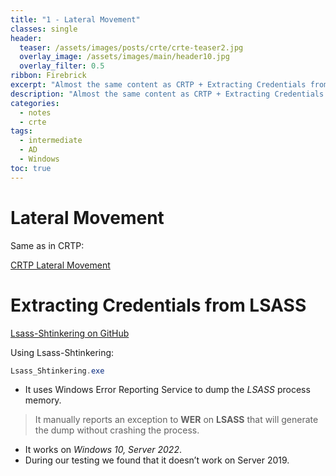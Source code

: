 ```yaml
---
title: "1 - Lateral Movement"
classes: single
header:  
  teaser: /assets/images/posts/crte/crte-teaser2.jpg
  overlay_image: /assets/images/main/header10.jpg
  overlay_filter: 0.5
ribbon: Firebrick
excerpt: "Almost the same content as CRTP + Extracting Credentials from LSASS"
description: "Almost the same content as CRTP + Extracting Credentials from LSASS"
categories:
  - notes
  - crte
tags:
  - intermediate
  - AD
  - Windows 
toc: true
---
```


# Lateral Movement

Same as in CRTP:

[CRTP Lateral Movement](https://johnermac.github.io/notes/crtp/latmov/)

# Extracting Credentials from LSASS

[Lsass-Shtinkering on GitHub](https://github.com/deepinstinct/Lsass-Shtinkering)

Using Lsass-Shtinkering:
```powershell
Lsass_Shtinkering.exe
```

- It uses Windows Error Reporting Service to dump the *LSASS* process memory.

> It manually reports an exception to **WER** on **LSASS** that will generate the dump without crashing the process.

- It works on *Windows 10, Server 2022*.
- During our testing we found that it doesn’t work on Server 2019.